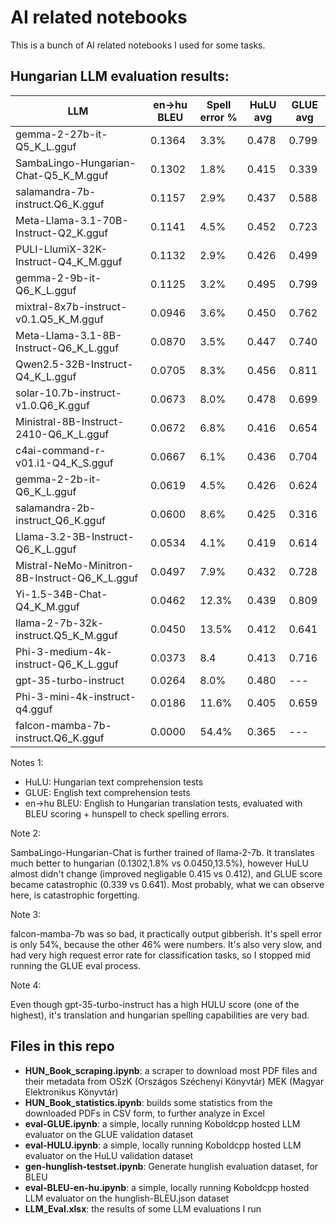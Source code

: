 # AI related notebooks
This is a bunch of AI related notebooks I used for some tasks.

## Hungarian LLM evaluation results:

| LLM | en->hu BLEU | Spell error % | HuLU avg | GLUE avg |
| --- | ----------- | ------------- | -------- | -------- |
| gemma-2-27b-it-Q5_K_L.gguf | 0.1364 | 3.3% | 0.478 | 0.799
| SambaLingo-Hungarian-Chat-Q5_K_M.gguf | 0.1302 | 1.8% | 0.415 | 0.339
| salamandra-7b-instruct.Q6_K.gguf | 0.1157 | 2.9% | 0.437 | 0.588
| Meta-Llama-3.1-70B-Instruct-Q2_K.gguf | 0.1141 | 4.5% | 0.452 | 0.723
| PULI-LlumiX-32K-Instruct-Q4_K_M.gguf | 0.1132 | 2.9% | 0.426 | 0.499
| gemma-2-9b-it-Q6_K_L.gguf | 0.1125 | 3.2% | 0.495 | 0.799
| mixtral-8x7b-instruct-v0.1.Q5_K_M.gguf | 0.0946 | 3.6% | 0.450 | 0.762
| Meta-Llama-3.1-8B-Instruct-Q6_K_L.gguf | 0.0870 | 3.5% | 0.447 | 0.740
| Qwen2.5-32B-Instruct-Q4_K_L.gguf | 0.0705 | 8.3% | 0.456 | 0.811
| solar-10.7b-instruct-v1.0.Q6_K.gguf | 0.0673 | 8.0% | 0.478 | 0.699
| Ministral-8B-Instruct-2410-Q6_K_L.gguf | 0.0672 | 6.8% | 0.416 | 0.654
| c4ai-command-r-v01.i1-Q4_K_S.gguf | 0.0667 | 6.1% | 0.436 | 0.704
| gemma-2-2b-it-Q6_K_L.gguf | 0.0619 | 4.5% | 0.426 | 0.624
| salamandra-2b-instruct_Q6_K.gguf | 0.0600 | 8.6% | 0.425 | 0.316
| Llama-3.2-3B-Instruct-Q6_K_L.gguf | 0.0534 | 4.1% | 0.419 | 0.614
| Mistral-NeMo-Minitron-8B-Instruct-Q6_K_L.gguf | 0.0497 | 7.9% | 0.432 | 0.728
| Yi-1.5-34B-Chat-Q4_K_M.gguf | 0.0462 | 12.3% | 0.439 | 0.809
| llama-2-7b-32k-instruct.Q5_K_M.gguf | 0.0450 | 13.5% | 0.412 | 0.641
| Phi-3-medium-4k-instruct-Q6_K_L.gguf | 0.0373 | 8.4 | 0.413 | 0.716
| gpt-35-turbo-instruct | 0.0264 | 8.0% | 0.480 | ---
| Phi-3-mini-4k-instruct-q4.gguf | 0.0186 | 11.6% | 0.405 | 0.659
| falcon-mamba-7b-instruct.Q6_K.gguf | 0.0000 | 54.4% | 0.365 | ---

Notes 1:
- HuLU: Hungarian text comprehension tests
- GLUE: English text comprehension tests
- en->hu BLEU: English to Hungarian translation tests, evaluated with BLEU scoring + hunspell to check spelling errors.

Note 2:

SambaLingo-Hungarian-Chat is further trained of llama-2-7b. It translates much better to hungarian (0.1302,1.8% vs 0.0450,13.5%), however HuLU almost didn't change (improved negligable 0.415 vs 0.412), and GLUE score became catastrophic (0.339 vs 0.641). Most probably, what we can observe here, is catastrophic forgetting.

Note 3:

falcon-mamba-7b was so bad, it practically output gibberish. It's spell error is only 54%, because the other 46% were numbers. It's also very slow, and had very high request error rate for classification tasks, so I stopped mid running the GLUE eval process.

Note 4:

Even though gpt-35-turbo-instruct has a high HULU score (one of the highest), it's translation and hungarian spelling capabilities are very bad.

## Files in this repo
- **HUN_Book_scraping.ipynb**: a scraper to download most PDF files and their metadata from OSzK (Országos Széchenyi Könyvtár) MEK (Magyar Elektronikus Könyvtár)
- **HUN_Book_statistics.ipynb**: builds some statistics from the downloaded PDFs in CSV form, to further analyze in Excel
- **eval-GLUE.ipynb**: a simple, locally running Koboldcpp hosted LLM evaluator on the GLUE validation dataset
- **eval-HULU.ipynb**: a simple, locally running Koboldcpp hosted LLM evaluator on the HuLU validation dataset
- **gen-hunglish-testset.ipynb**: Generate hunglish evaluation dataset, for BLEU
- **eval-BLEU-en-hu.ipynb**: a simple, locally running Koboldcpp hosted LLM evaluator on the hunglish-BLEU.json dataset
- **LLM_Eval.xlsx**: the results of some LLM evaluations I run

